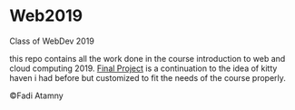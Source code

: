 # Web2019
Class of WebDev 2019

  this repo contains all the work done in the course introduction to web and cloud computing 2019.
  [Final Project](https://github.com/fadiatamny/Web2019/tree/master/KittyHaven) is a continuation to the idea of kitty haven i had before   but customized to fit the needs of the course properly.


&copy;Fadi Atamny
